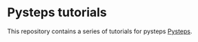 # Pysteps tutorials

This repository contains a series of tutorials for pysteps [Pysteps](https://pysteps.readthedocs.io/en/latest/).
